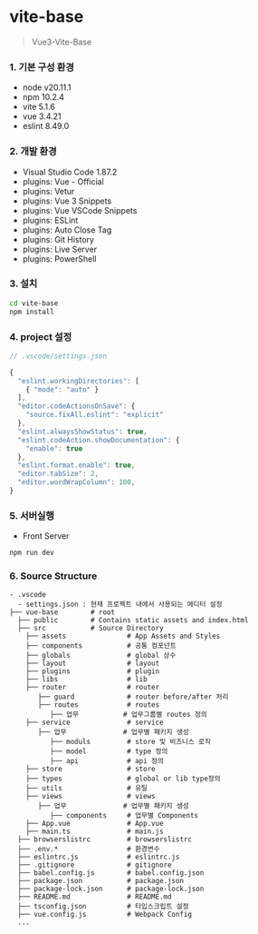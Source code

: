 # vite-base
> Vue3-Vite-Base

### 1. 기본 구성 환경 
- node v20.11.1
- npm 10.2.4
- vite 5.1.6
- vue 3.4.21
- eslint 8.49.0

### 2. 개발 환경
- Visual Studio Code 1.87.2
- plugins: Vue - Official
- plugins: Vetur
- plugins: Vue 3 Snippets
- plugins: Vue VSCode Snippets
- plugins: ESLint
- plugins: Auto Close Tag
- plugins: Git History
- plugins: Live Server
- plugins: PowerShell

### 3. 설치
```sh
cd vite-base
npm install

```

### 4. project 설정
```js
// .vscode/settings.json

{  
  "eslint.workingDirectories": [
    { "mode": "auto" }
  ],
  "editor.codeActionsOnSave": {
    "source.fixAll.eslint": "explicit"
  },
  "eslint.alwaysShowStatus": true,
  "eslint.codeAction.showDocumentation": {
    "enable": true
  },
  "eslint.format.enable": true,
  "editor.tabSize": 2,
  "editor.wordWrapColumn": 100,
}
```

### 5. 서버실행
- Front Server
```sh
npm run dev
```

### 6. Source Structure

```
- .vscode
  - settings.json : 현재 프로젝트 내에서 사용되는 에디터 설정
├── vue-base        # root
  ├── public        # Contains static assets and index.html
  ├── src           # Source Directory
    ├── assets               # App Assets and Styles
    ├── components           # 공통 컴포넌트
    ├── globals              # global 상수
    ├── layout               # layout
    ├── plugins              # plugin
    ├── libs                 # lib
    ├── router               # router
       ├── guard             # router before/after 처리
       ├── routes            # routes
          ├── 업무           # 업무그룹별 routes 정의
    ├── service              # service
       ├── 업무              # 업무별 패키지 생성
          ├── moduls         # store 및 비즈니스 로직
          ├── model          # type 정의
          ├── api            # api 정의
    ├── store                # store
    ├── types                # global or lib type정의
    ├── utils                # 유틸
    ├── views                # views
       ├── 업무              # 업무별 패키지 생성
          ├── components     # 업무별 Components
    ├── App.vue              # App.vue
    ├── main.ts              # main.js
  ├── browserslistrc         # browserslistrc
  ├── .env.*                 # 환경변수
  ├── eslintrc.js            # eslintrc.js
  ├── .gitignore             # gitignore
  ├── babel.config.js        # babel.config.json 
  ├── package.json           # package.json
  ├── package-lock.json      # package-lock.json
  ├── README.md              # README.md
  ├── tsconfig.json          # 타입스크립트 설정
  ├── vue.config.js          # Webpack Config
  ...

```
